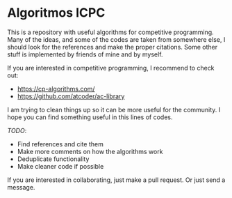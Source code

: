 # Algoritmos ICPC

This is a repository with useful algorithms for competitive programming.
Many of the ideas, and some of the codes are taken from somewhere else, I should look for the references and make the proper citations.
Some other stuff is implemented by friends of mine and by myself.

If you are interested in competitive programming, I recommend to check out:
- https://cp-algorithms.com/
- https://github.com/atcoder/ac-library


I am trying to clean things up so it can be more useful for the community. 
I hope you can find something useful in this lines of codes.

*TODO*:
* Find references and cite them
* Make more comments on how the algorithms work
* Deduplicate functionality
* Make cleaner code if possible

If you are interested in collaborating, just make a pull request.
Or just send a message.
